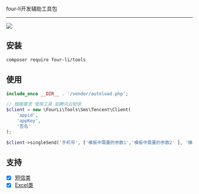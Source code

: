 four-li开发辅助工具包
___

![](https://img.shields.io/badge/four_li_tools-v.1.0-brightgreen.svg)

## 安装
```bash
composer require four-li/tools
```

## 使用

```php
include_once __DIR__ . '/vendor/autoload.php';

// 根据需求 使用工具 如腾讯云短信
$client = new \FourLi\Tools\Sms\Tencent\Client(
    'appid',
    'appKey',
    '签名'
);

$client->singleSend('手机号', ['模板中需要的参数1','模板中需要的参数2' ], '模板id1');
``` 

## 支持

- [x] [短信类](/src/Document/sms.md) 
- [x] [Excel类](/src/Document/)
